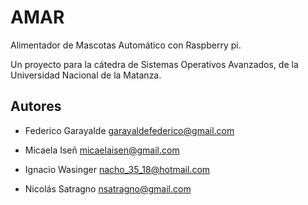 # AMAR
Alimentador de Mascotas Automático con Raspberry pi.

Un proyecto para la cátedra de Sistemas Operativos Avanzados, de la Universidad
Nacional de la Matanza.

## Autores

* Federico Garayalde <garayaldefederico@gmail.com>

* Micaela Iseñ <micaelaisen@gmail.com>

* Ignacio Wasinger <nacho_35_18@hotmail.com>

* Nicolás Satragno <nsatragno@gmail.com>
